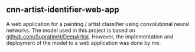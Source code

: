 ## cnn-artist-identifier-web-app
A web application for a painting / artist classifier using convolutional neural networks. The model used in this project is based on [github.com/SupratimH/DeepArtist](github.com/SupratimH/DeepArtist). However, the implementation and deployment of the model to a web application was done by me. 
